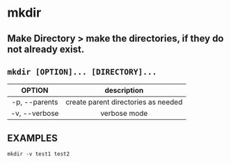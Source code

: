 # mkdir

**Make Directory** > make the directories, if they do not already exist.
---

` mkdir [OPTION]... [DIRECTORY]... `
---

| **OPTION** | description |
|:---:|:---:|
| -p, --parents | create parent directories as needed |
| -v, --verbose | verbose mode |

## EXAMPLES
` mkdir -v test1 test2 `